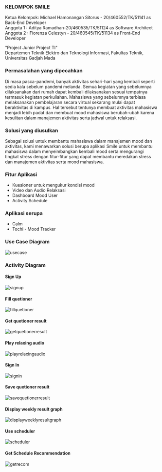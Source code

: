 ### KELOMPOK SMILE  
Ketua Kelompok: Michael Hamonangan Sitorus - 20/460552/TK/51141 as Back-End Developer  
Anggota 1     : Aditya Ramadhan-20/460535/TK/51124 as Software Architect  
Anggota 2     : Fiorenza Celestyn - 20/460545/TK/51134 as Front-End Developer

"Project Junior Project TI"  
Departemen Teknik Elektro dan Teknologi Informasi, Fakultas Teknik, Universitas Gadjah Mada

### Permasalahan yang dipecahkan
Di masa pasca-pandemi, banyak aktivitas sehari-hari yang kembali seperti sedia kala
sebelum pandemi melanda. Semua kegiatan yang sebelumnya dilaksanakan dari rumah
dapat kembali dilaksanakan sesuai tempatnya termasuk kegiatan perkuliahan. Mahasiswa
yang sebelumnya terbiasa melaksanakan pembelajaran secara virtual sekarang mulai dapat
beraktivitas di kampus. Hal tersebut tentunya membuat aktivitas mahasiswa menjadi lebih
padat dan membuat mood mahasiswa berubah-ubah karena kesulitan dalam manajemen
aktivitas serta jadwal untuk relaksasi.  

### Solusi yang diusulkan 
Sebagai solusi untuk membantu mahasiswa dalam manajemen mood dan aktivitas, kami
menawarkan solusi berupa aplikasi Smile untuk membantu mahasiswa dalam
menyeimbangkan kembali mood serta mengurangi tingkat stress dengan fitur-fitur yang
dapat membantu meredakan stress dan manajemen aktivitas serta mood mahasiswa.

### Fitur Aplikasi
- Kuesioner untuk mengukur kondisi mood
- Video dan Audio Relaksasi
- Dashboard Mood User
- Activity Schedule

### Aplikasi serupa
- Calm
- Tochi - Mood Tracker

### Use Case Diagram
![usecase](https://user-images.githubusercontent.com/78774670/189815637-2148df32-4a0b-4320-8c01-e62a50e74ac9.jpg)

### Activity Diagram
#### Sign Up
![signup](https://user-images.githubusercontent.com/72853893/189907114-944ff621-73bc-47d9-90d4-139c75ca83d0.png)

#### Fill quetioner
![fillquetioner](https://user-images.githubusercontent.com/72853893/189907215-91621286-2aea-48aa-8272-c77a8e202a3e.png)

#### Get quetioner result
![getquetionerresult](https://user-images.githubusercontent.com/72853893/189906461-857b766b-86c6-4743-8fe4-5e5609c15f66.png)

#### Play relaxing audio
![playrelaxingaudio](https://user-images.githubusercontent.com/72853893/189906579-3c13aa1c-369d-466b-8e01-cfe437027616.png)

#### Sign In
![signin](https://user-images.githubusercontent.com/78774670/189815732-fd5b1c1e-a3e7-41aa-9541-2525d6bb6f0f.png)

#### Save quetioner result
![savequetionerresult](https://user-images.githubusercontent.com/72853893/189907306-dae8cff1-f181-40ed-b70b-f3c5a3c34c0f.png)

#### Display weekly result graph
![displayweeklyresultgraph](https://user-images.githubusercontent.com/72853893/189906856-41344f8d-a322-43b1-af48-3c83365a1d91.png)

#### Use scheduler
![scheduler](https://user-images.githubusercontent.com/78774670/189815785-dcc55ea1-946f-47b3-bfca-73c75b51d61a.png)

#### Get Schedule Recommendation
![getrecom](https://user-images.githubusercontent.com/78774670/189815837-d43cf5ee-76c2-49bf-81dd-db953ebae130.png)
